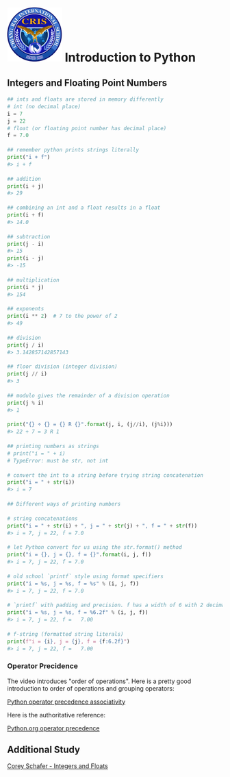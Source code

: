 # ![Chiang Rai International School](images/logo.png?raw=true) Introduction to Python

## Integers and Floating Point Numbers

```python
## ints and floats are stored in memory differently
# int (no decimal place)
i = 7
j = 22
# float (or floating point number has decimal place)
f = 7.0

## remember python prints strings literally
print("i + f")
#> i + f

## addition
print(i + j)
#> 29

## combining an int and a float results in a float
print(i + f)
#> 14.0

## subtraction
print(j - i)
#> 15
print(i - j)
#> -15

## multiplication
print(i * j)
#> 154

## exponents
print(i ** 2)  # 7 to the power of 2
#> 49

## division
print(j / i)
#> 3.142857142857143

## floor division (integer division)
print(j // i)
#> 3

## modulo gives the remainder of a division operation
print(j % i)
#> 1

print("{} ÷ {} = {} R {}".format(j, i, (j//i), (j%i)))
#> 22 ÷ 7 = 3 R 1

## printing numbers as strings
# print("i = " + i)
# TypeError: must be str, not int

# convert the int to a string before trying string concatenation
print("i = " + str(i))
#> i = 7

## Different ways of printing numbers

# string concatenations
print("i = " + str(i) + ", j = " + str(j) + ", f = " + str(f))
#> i = 7, j = 22, f = 7.0

# let Python convert for us using the str.format() method
print("i = {}, j = {}, f = {}".format(i, j, f))
#> i = 7, j = 22, f = 7.0

# old school `printf` style using format specifiers
print("i = %s, j = %s, f = %s" % (i, j, f))
#> i = 7, j = 22, f = 7.0

# `printf` with padding and precision. f has a width of 6 with 2 decimal places
print("i = %s, j = %s, f = %6.2f" % (i, j, f))
#> i = 7, j = 22, f =   7.00

# f-string (formatted string literals)
print(f"i = {i}, j = {j}, f = {f:6.2f}")
#> i = 7, j = 22, f =   7.00
```

### Operator Precidence

The video introduces "order of operations".  Here is a pretty good introduction to order of operations and grouping operators:

[Python operator precedence associativity](https://www.techbeamers.com/python-operator-precedence-associativity/)

Here is the authoritative reference:

[Python.org operator precedence](https://docs.python.org/3.3/reference/expressions.html#operator-precedence)

## Additional Study

[Corey Schafer - Integers and Floats](https://www.youtube.com/watch?v=khKv-8q7YmY&list=PL-osiE80TeTt2d9bfVyTiXJA-UTHn6WwU&index=3)
